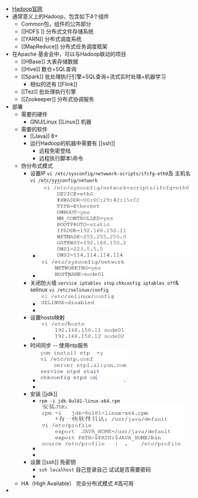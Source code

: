 - [Hadoop官网](https://hadoop.apache.org/)
- 通常意义上的Hadoop，包含如下4个组件
	- Common包，组件的公共部分
	- [[HDFS ]] 分布式文件存储系统
	- [[YARN]] 分布式调度系统
	- [[MapReduce]] 分布式任务调度框架
- 在Apache 基金会中，可以与Hadoop联动的项目
	- [[HBase]] 大表存储数据
	- [[Hive]] 数仓+SQL查询
	- [[Spark]] 批处理执行引擎+SQL查询+流式实时处理+机器学习
		- 相似的还有 [[Flink]]
	- [[Tez]] 批处理执行引擎
	- [[Zookeeper]] 分布式协调服务
- 部署
	- 需要的硬件
		- GNU/Linux [[Linux]] 机器
	- 需要的软件
		- [[Java]] 8+
		- 运行Hadoop的机器中需要有 [[ssh]]
			- 远程免密登陆
			- 远程执行脚本\命令
	- 伪分布式模式
		- 设置IP `vi /etc/sysconfig/netwwork-scripts/ifcfg-eth0`及 主机名 `vi /etc/sysconfig/network`
			- ![image.png](../assets/image_1647159484653_0.png)
			- ![image.png](../assets/image_1647159594584_0.png)
		- 关闭防火墙 `service iptables stop` `chkconfig iptables off`& selinux `vi /etc/selinux/config`
			- ![image.png](../assets/image_1647159702386_0.png)
			-
		- 设置hosts映射
			- ![image.png](../assets/image_1647159618037_0.png)
		- 时间同步 -- 使用ntp服务
			- ![image.png](../assets/image_1647159796939_0.png)
			-
		- 安装 [[jdk]]
			- `rpm -i jdk-8ul81-linux-x64.rpm`
			- ![image.png](../assets/image_1647160467685_0.png)
			-
		- 设置 [[ssh]] 免密钥
			- `ssh localhost` 自己登录自己 试试是否需要密码
			-
	- HA（High Available） 完全分布式模式 #高可用
-